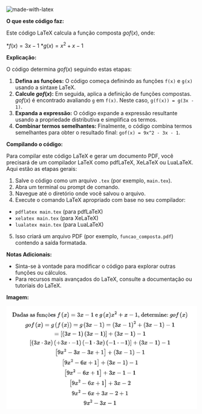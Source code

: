 ![made-with-latex](https://img.shields.io/badge/Made%20with-LaTeX-1f425f.svg)

**O que este código faz:**

Este código LaTeX calcula a função composta $gof(x)$, onde:

*$f(x) = 3x - 1$
*$g(x) = x^2 + x - 1$

**Explicação:**

O código determina $gof(x)$ seguindo estas etapas:

1. **Defina as funções:** O código começa definindo as funções `f(x)` e `g(x)` usando a sintaxe LaTeX.
2. **Calcule $gof(x)$:** Em seguida, aplica a definição de funções compostas. $gof(x)$ é encontrado avaliando `g` em `f(x)`. Neste caso, `g(f(x)) = g(3x - 1)`.
3. **Expanda a expressão:** O código expande a expressão resultante usando a propriedade distributiva e simplifica os termos.
4. **Combinar termos semelhantes:** Finalmente, o código combina termos semelhantes para obter o resultado final: `gof(x) = 9x^2 - 3x - 1`.

**Compilando o código:**

Para compilar este código LaTeX e gerar um documento PDF, você precisará de um compilador LaTeX como pdfLaTeX, XeLaTeX ou LuaLaTeX. Aqui estão as etapas gerais:

1. Salve o código como um arquivo `.tex` (por exemplo, `main.tex`).
2. Abra um terminal ou prompt de comando.
3. Navegue até o diretório onde você salvou o arquivo.
4. Execute o comando LaTeX apropriado com base no seu compilador:
 - `pdflatex main.tex` (para pdfLaTeX)
 - `xelatex main.tex` (para XeLaTeX)
 - `lualatex main.tex` (para LuaLaTeX)
5. Isso criará um arquivo PDF (por exemplo, `funcao_composta.pdf`) contendo a saída formatada.

**Notas Adicionais:**

* Sinta-se à vontade para modificar o código para explorar outras funções ou cálculos.
* Para recursos mais avançados do LaTeX, consulte a documentação ou tutoriais do LaTeX.

**Imagem:**

![imagem](https://github.com/DeiseFreire/S-221801062024/blob/main/img.png)
